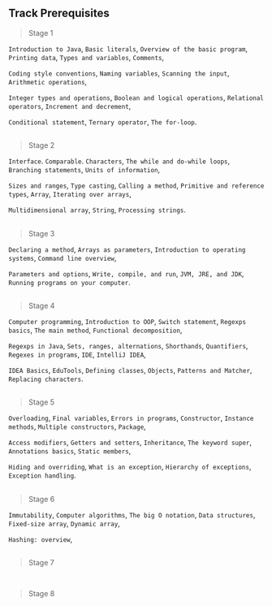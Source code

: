 ## Track Prerequisites

> Stage 1

`Introduction to Java`, `Basic literals`, `Overview of the basic program`, `Printing data`, `Types and variables`, `Comments`,

`Coding style conventions`, `Naming variables`, `Scanning the input`, `Arithmetic operations`, 

`Integer types and operations`, `Boolean and logical operations`, `Relational operators`, `Increment and decrement`, 

`Conditional statement`, `Ternary operator`, `The for-loop`.
##
> Stage 2

`Interface`. `Comparable`. `Characters`, `The while and do-while loops`, `Branching statements`, `Units of information`, 

`Sizes and ranges`, `Type casting`, `Calling a method`, `Primitive and reference types`, `Array`, `Iterating over arrays`, 

`Multidimensional array`, `String`, `Processing strings`.
##
> Stage 3

`Declaring a method`, `Arrays as parameters`, `Introduction to operating systems`, `Command line overview`,

`Parameters and options`, `Write, compile, and run`, `JVM, JRE, and JDK`, `Running programs on your computer`.
##
> Stage 4

`Computer programming`, `Introduction to OOP`, `Switch statement`, `Regexps basics`, `The main method`, `Functional decomposition`,

`Regexps in Java`, `Sets, ranges, alternations`, `Shorthands`, `Quantifiers`, `Regexes in programs`, `IDE`, `IntelliJ IDEA`, 

`IDEA Basics`, `EduTools`, `Defining classes`, `Objects`, `Patterns and Matcher`, `Replacing characters`.
##
> Stage 5

`Overloading`, `Final variables`, `Errors in programs`, `Constructor`, `Instance methods`, `Multiple constructors`, `Package`, 

`Access modifiers`, `Getters and setters`, `Inheritance`, `The keyword super`, `Annotations basics`, `Static members`, 

`Hiding and overriding`, `What is an exception`, `Hierarchy of exceptions`, `Exception handling`.
##
> Stage 6

`Immutability`, `Computer algorithms`, `The big O notation`, `Data structures`, `Fixed-size array`, `Dynamic array`, 

`Hashing: overview`, 
##
> Stage 7
```

```
##
> Stage 8
```

```
